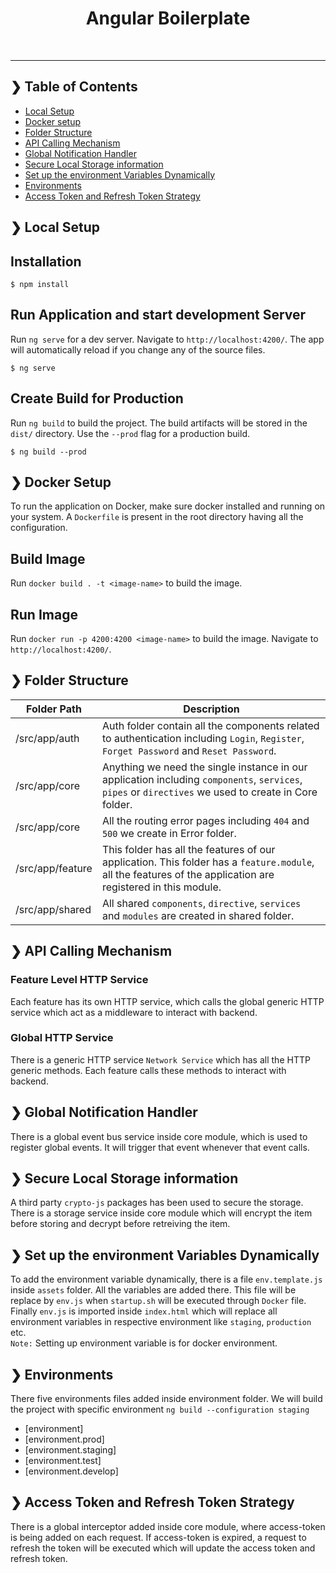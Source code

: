 
<h1 align="center">Angular Boilerplate</h1>
<br />

---

## ❯ Table of Contents
- [Local Setup](#-local-setup)
- [Docker setup](#-docker-setup)
- [Folder Structure](#-folder-structure)
- [API Calling Mechanism](#-api-calling-mechanism)
- [Global Notification Handler](#-global-notification-handler)
- [Secure Local Storage information](#-secure-local-storage-information)
- [Set up the environment Variables Dynamically](#-set-up-the-environment-variables-dynamically)
- [Environments](#-environments)
- [Access Token and Refresh Token Strategy](#-access-token-and-refresh-token-strategy)


## ❯ Local Setup

## Installation

```SH
$ npm install
```
## Run Application and start development Server

Run `ng serve` for a dev server. Navigate to `http://localhost:4200/`. The app will automatically reload if you change any of the source files.

```SH
$ ng serve
```

## Create Build for Production

Run `ng build` to build the project. The build artifacts will be stored in the `dist/` directory. Use the `--prod` flag for a production build.

```SH
$ ng build --prod
```

## ❯ Docker Setup

To run the application on Docker, make sure docker installed and running on your system.
A `Dockerfile` is present in the root directory having all the configuration.

## Build Image

Run `docker build . -t <image-name>` to build the image. 

## Run Image

Run `docker run -p 4200:4200 <image-name>` to build the image. Navigate to `http://localhost:4200/`.

## ❯ Folder Structure

| Folder Path | Description |
| --- | --- |
| /src/app/auth | Auth folder contain all the components related to authentication including `Login`, `Register`, `Forget Password` and `Reset Password`. |
| /src/app/core | Anything we need the single instance in our application including `components`, `services`, `pipes` or `directives` we used to create in Core folder. |
| /src/app/core | All the routing error pages including `404` and `500` we create in Error folder. |
| /src/app/feature | This folder has all the features of our application. This folder has a `feature.module`, all the features of the application are registered in this module. |
| /src/app/shared | All shared `components`, `directive`, `services` and `modules` are created in shared folder. |


## ❯ API Calling Mechanism

### Feature Level HTTP Service

Each feature has its own HTTP service, which calls the global generic HTTP service which act as a middleware to interact with backend.

### Global HTTP Service

There is a generic HTTP service `Network Service` which has all the HTTP generic methods. Each feature calls these methods to interact with backend.

## ❯ Global Notification Handler

There is a global event bus service inside core module, which is used to register global events. It will trigger that event whenever that event calls.

## ❯ Secure Local Storage information

A third party `crypto-js` packages has been used to secure the storage. There is a storage service inside core module which will encrypt the item before storing and decrypt before retreiving the item.

## ❯ Set up the environment Variables Dynamically

To add the environment variable dynamically, there is a file `env.template.js` inside `assets` folder. All the variables are added there. This file will be replace by `env.js` when `startup.sh` will be executed through `Docker` file. Finally `env.js` is imported inside `index.html` which will replace all environment variables in respective environment like `staging`, `production` etc.
<br/>
`Note:` Setting up environment variable is for docker environment.

## ❯ Environments

There five environments files added inside environment folder. We will build the project with specific environment `ng build --configuration staging`

- [environment]
- [environment.prod]
- [environment.staging]
- [environment.test]
- [environment.develop]

## ❯ Access Token and Refresh Token Strategy

There is a global interceptor added inside core module, where access-token is being added on each request. If access-token is expired, a request to refresh the token will be executed which will update the access token and refresh token.
